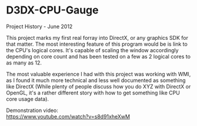 # D3DX-CPU-Gauge
Project History - June 2012

This project marks my first real forray into DirectX, or any graphics SDK for that matter. The most interesting feature of this program would be is link to the CPU's logical cores. It's capable of scaling the window accordingly depending on core count and has been tested on a few as 2 logical cores to as many as 12. 

The most valuable experience I had with this project was working with WMI, as I found it much more technical and less well documented as something like DirectX (While plenty of people discuss how you do XYZ with DirectX or OpenGL, it's a rather different story with how to get something like CPU core usage data).

Demonstration video:<br>
https://www.youtube.com/watch?v=s8d91xheXwM
